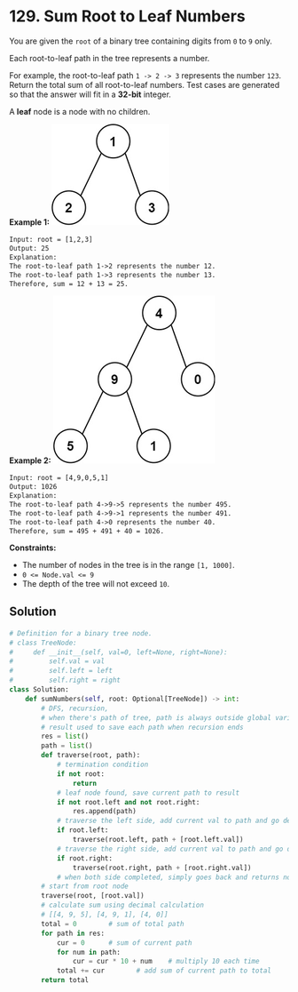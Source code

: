 # 129. Sum Root to Leaf Numbers


You are given the `root` of a binary tree containing digits from `0` to `9` only.

Each root-to-leaf path in the tree represents a number.

For example, the root-to-leaf path `1 -> 2 -> 3` represents the number `123`.
Return the total sum of all root-to-leaf numbers. Test cases are generated so that the answer will fit in a **32-bit** integer.

A **leaf** node is a node with no children.

 

**Example 1:**
![img_17.png](../Images/img_17.png)

```
Input: root = [1,2,3]
Output: 25
Explanation:
The root-to-leaf path 1->2 represents the number 12.
The root-to-leaf path 1->3 represents the number 13.
Therefore, sum = 12 + 13 = 25.
```
**Example 2:**
![img_18.png](../Images/img_18.png)
```
Input: root = [4,9,0,5,1]
Output: 1026
Explanation:
The root-to-leaf path 4->9->5 represents the number 495.
The root-to-leaf path 4->9->1 represents the number 491.
The root-to-leaf path 4->0 represents the number 40.
Therefore, sum = 495 + 491 + 40 = 1026.
```
 

**Constraints:**

* The number of nodes in the tree is in the range `[1, 1000]`.
* `0 <= Node.val <= 9`
* The depth of the tree will not exceed `10`.

## Solution
```python
# Definition for a binary tree node.
# class TreeNode:
#     def __init__(self, val=0, left=None, right=None):
#         self.val = val
#         self.left = left
#         self.right = right
class Solution:
    def sumNumbers(self, root: Optional[TreeNode]) -> int:
        # DFS, recursion, 
        # when there's path of tree, path is always outside global variable
        # result used to save each path when recursion ends
        res = list()
        path = list()
        def traverse(root, path):
            # termination condition
            if not root:
                return
            # leaf node found, save current path to result
            if not root.left and not root.right:
                res.append(path)
            # traverse the left side, add current val to path and go deeper
            if root.left:
                traverse(root.left, path + [root.left.val])
            # traverse the right side, add current val to path and go deeper
            if root.right:
                traverse(root.right, path + [root.right.val])
            # when both side completed, simply goes back and returns nothing
        # start from root node
        traverse(root, [root.val])
        # calculate sum using decimal calculation
        # [[4, 9, 5], [4, 9, 1], [4, 0]]
        total = 0        # sum of total path
        for path in res:
            cur = 0      # sum of current path
            for num in path:
                cur = cur * 10 + num    # multiply 10 each time
            total += cur        # add sum of current path to total
        return total
```
